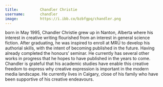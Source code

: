 ```yaml
---
title:          Chandler Christie
username:       chandler
image:          https://i.ibb.co/bzbfgpq/chandler.png      
---
```


born in May 1995, Chandler Christie grew up in Nanton, Alberta where his interest in creative writing flourished from an interest in general science fiction. After graduating, he was inspired to enroll at MRU to develop his authorial skills, with the intent of becoming published in the future. Having already completed the honours’ seminar. He currently has several other works in progress that he hopes to have published in the years to come. Chandler is grateful that his academic studies have enable this creative freedom to express why creative expression is important in the modern media landscape. He currently lives in Calgary, close of his family who have been supportive of his creative endeavours.
